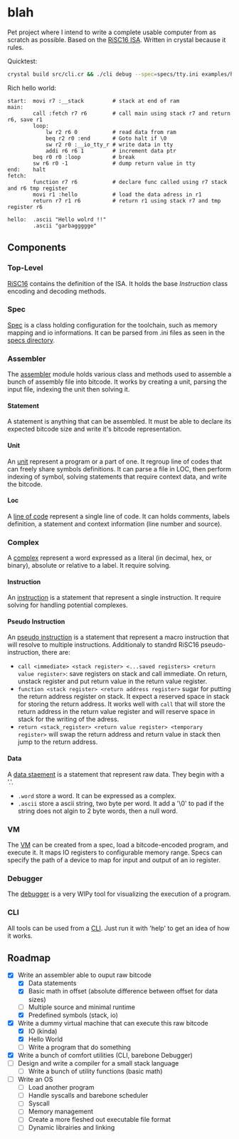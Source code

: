 # blah

Pet project where I intend to write a complete usable computer from as scratch as possible.
Based on the [RiSC16 ISA](https://user.eng.umd.edu/~blj/RiSC/RiSC-isa.pdf).
Written in crystal because it rules.

Quicktest:
```sh
crystal build src/cli.cr && ./cli debug --spec=specs/tty.ini examples/hello.blah
```

Rich hello world:
```
start:  movi r7 :__stack         # stack at end of ram
main:
        call :fetch r7 r6        # call main using stack r7 and return r6, save r1
        loop:
            lw r2 r6 0           # read data from ram
            beq r2 r0 :end       # Goto halt if \0
            sw r2 r0 :__io_tty_r # write data in tty
            addi r6 r6 1         # increment data ptr
        beq r0 r0 :loop          # break
        sw r6 r0 -1              # dump return value in tty
end:    halt
fetch:
        function r7 r6           # declare func called using r7 stack and r6 tmp register
        movi r1 :hello           # load the data adress in r1
        return r7 r1 r6          # return r1 using stack r7 and tmp register r6

hello:  .ascii "Hello wolrd !!"
        .ascii "garbaggggge"
```

## Components

### Top-Level
[RiSC16](./src/risc16.cr) contains the definition of the ISA.
It holds the base *Instruction* class encoding and decoding methods.

### Spec
[Spec](./src/spec.cr) is a class holding configuration for the toolchain, 
such as memory mapping and io informations. It can be parsed from .ini files as seen in the [specs directory](./specs).

### Assembler
The [assembler](./src/assembler/assembler.cr) module holds various class and methods used to assemble a bunch of assembly file into bitcode.
It works by creating a unit, parsing the input file, indexing the unit then solving it.

#### Statement
A statement is anything that can be assembled. It must be able to declare its expected bitcode size and write it's bitcode representation.

#### Unit
An [unit](./src/assembler/unit.cr) represent a program or a part of one.
It regroup line of codes that can freely share symbols definitions.
It can parse a file in LOC, then perform indexing of symbol, solving statements that require context data, and write the bitcode.

#### Loc
A [line of code](./src/assembler/loc.cr) represent a single line of code. 
It can holds comments, labels definition, a statement and context information (line number and source).

### Complex
A [complex](./src/assembler/complex.cr) represent a word expressed as a literal (in decimal, hex, or binary), 
absolute or relative to a label.
It require solving.

#### Instruction
An [instruction](./src/assembler/instruction.cr) is a statement that represent a single instruction.
It require solving for handling potential complexes.

#### Pseudo Instruction
An [pseudo instruction](./src/assembler/pseudo/pseudo.cr) is a statement that represent a macro instruction that will resolve to multiple instructions.
Additionaly to standrd RiSC16 pseudo-instruction, there are:
- `call <immediate> <stack register> <...saved registers> <return value register>`: save registers on stack and call immediate. 
On return, unstack register and put return value in the return value register.
- `function <stack register> <return address register>` sugar for putting the return address register on stack. 
It expect a reserved space in stack for storing the return address. 
It works well with `call` that will store the return address in the return value register and will reserve space in stack for the writing of the adress.
- `return <stack_register> <return value register> <temporary register>` will swap the return address and return value in stack then jump to the return address.

#### Data
A [data staement](./src/assembler/data/data.cr) is a statement that represent raw data. They begin with a '.'.
- `.word` store a word. It can be expressed as a complex.
- `.ascii` store a ascii string, two byte per word. It add a '\0' to pad if the string does not algin to 2 byte words, then a null word. 

### VM
The [VM](./src/vm.cr) can be created from a spec, load a bitcode-encoded program, and execute it.
It maps IO registers to configurable memory range. Specs can specify the path of a device to map for input and output of an io register. 

### Debugger
The [debugger](./src/debugger.cr) is a very WIPy tool for visualizing the execution of a program. 

### CLI
All tools can be used from a [CLI](./src/cli.cr). Just run it with 'help' to get an idea of how it works.

## Roadmap
- [x] Write an assembler able to ouput raw bitcode
  - [x] Data statements
  - [x] Basic math in offset (absolute difference between offset for data sizes)
  - [ ] Multiple source and minimal runtime
  - [x] Predefined symbols (stack, io)
- [x] Write a dummy virtual machine that can execute this raw bitcode
  - [x] IO (kinda)
  - [x] Hello World
  - [ ] Write a program that do something
- [x] Write a bunch of comfort utilities (CLI, barebone Debugger)
- [ ] Design and write a compiler for a small stack language
  - [ ] Write a bunch of utility functions (basic math)
- [ ] Write an OS
  - [ ] Load another program
  - [ ] Handle syscalls and barebone scheduler 
  - [ ] Syscall
  - [ ] Memory management
  - [ ] Create a more fleshed out executable file format
  - [ ] Dynamic librairies and linking
